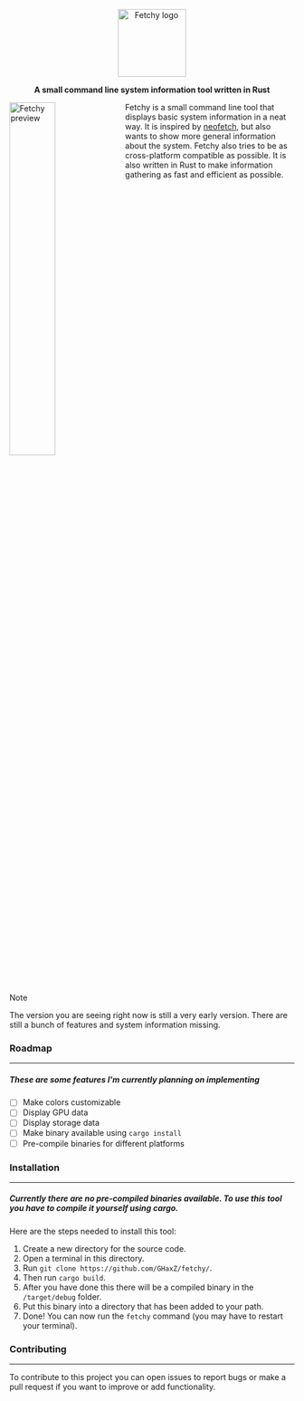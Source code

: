<dl>
  <p align="center"><img height="120" src="https://github.com/GHaxZ/fetchy/blob/master/imgs/logo.png" alt="Fetchy logo"></p>
  <p align="center"><b>A small command line system information tool written in Rust</b></p>
  
  <div>
    <img align="left" width="40%" src="https://github.com/GHaxZ/fetchy/blob/master/imgs/preview.png" alt="Fetchy preview">
    <p>
    Fetchy is a small command line tool that displays basic system information in a neat way.
    It is inspired by <a href="https://github.com/dylanaraps/neofetch">neofetch</a>, but also wants to show more general information about the system. 
    Fetchy also tries to be as cross-platform compatible as possible.
    It is also written in Rust to make information gathering as fast and efficient as possible.
    </p>
  </div>
  
  <br clear="both">
</dl>

> [!NOTE]
> The version you are seeing right now is still a very early version. There are still a bunch of features and system information missing.

### Roadmap
---
##### These are some features I'm currently planning on implementing

- [ ] Make colors customizable
- [ ] Display GPU data
- [ ] Display storage data
- [ ] Make binary available using `cargo install`
- [ ] Pre-compile binaries for different platforms

### Installation
---
##### Currently there are no pre-compiled binaries available. To use this tool you have to compile it yourself using cargo.
Here are the steps needed to install this tool:

1. Create a new directory for the source code.
2. Open a terminal in this directory.
3. Run `git clone https://github.com/GHaxZ/fetchy/`.
4. Then run `cargo build`.
5. After you have done this there will be a compiled binary in the `/target/debug` folder.
6. Put this binary into a directory that has been added to your path.
7. Done! You can now run the `fetchy` command (you may have to restart your terminal).

### Contributing
---
To contribute to this project you can open issues to report bugs or make a pull request if you want to improve or add functionality.


